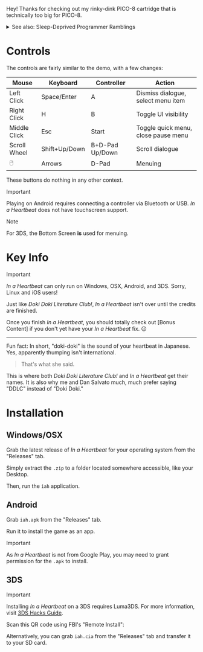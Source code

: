 Hey! Thanks for checking out my rinky-dink PICO-8 cartridge that is technically too big for PICO-8.

<details>
  <summary>See also: Sleep-Deprived Programmer Ramblings</summary>
  
  > TLDR: *In a Heartbeat* literally became too big for PICO-8, so I moved it into another game engine.

  *In a Heartbeat* actually runs in LÖVE, "an awesome 2D game framework for Lua."
  > Lua is the same programming language that PICO-8, and Roblox Studio use for code.
  It's also the programming language that I'm the most familiar with.
  
  This is due to the fact that PICO-8 cartridges, among other limitations, have a fixed character limit of 65,535.
  This also includes shared files that are copied into the cartridge on launch.
  
  In pre-LÖVE *In a Heartbeat*, one of these shared files was `images.lua`. It contained all of the game's backgrounds and portraits.
  The thing is, those images were all stored as giant strings of text averaging at 1,300 characters each.
  Having **34** of these "image strings" ended up using over *half* of the character limit.
  > If you want to see what this looked like, check out images.lua.
  <!-- [Bonus Content/Development/images.lua](images.lua).-->
  Be warned, though, that the names of the images are still present, so consider waiting until you finish the game to view it.
  
  
  So imagine my face when I booted the cartridge and PICO-8 told me that I couldn't `#INCLUDE` `renp8.lua` because I was over the character limit...
  
  Now, there exists a tool called [Shrinko8](https://github.com/thisismypassport/shrinko8/) that can take a PICO-8 cartridge and strip away as many unnecessary characters as possible.
  
  So I gave it *In a Heartbeat*.
  
  <!--![A screenshot of text in the Minecraft Five font reading "Error: cart takes too much compressed space!"](shrinko_error.png)-->
  
  Yeah...
  
  So I went looking for ways to get around the character limit.
  
  Enter PICOLÖVE, "an implementation of PICO-8's API in LÖVE."
  
  It... kinda worked.
  It's a bit janky, it's missing some crucial PICO-8 commands, and worst of all, it requires LÖVE **0.10.2**.
  
  So I scrapped it, and decided to "recreate" PICO-8 in LÖVE.
  
  > This will make a bit more sense after you beat the game.
  
  Canonically, *In a Heartbeat* runs in PICO-8. Again, the only reason it doesn't is because of the stupid character limit, and *In a Heartbeat* could *theoretically* run in PICO-8 just fine.
  I'm just too lazy to find out how to trim it down.
  
  Besides, doing it in LÖVE made programming, debugging, and editing 1,000,000x easier.
  
  ---
  As a side note, before I dropped PICOLÖVE, I was adding in the missing functions.
  While testing, I learned that LÖVE **really** hates any strings that contain "%" at all.
  
  And, image strings contain plenty of those.
  So, I also dropped image strings, in favor of `.png` files.
  
  This not only solved the random crashes, but also allowed me to use *Doki Doki Literature Club!*-style portraits.
  
  That is, *Doki Doki Literature Club!* stores portraits as a left half, a right half, and a head.
  
  <!--![A screenshot of a folder in File Explorer showing Sayori's portraits being stored in segments.](ddlc_portraits.png)-->
  
  And, to make my life **way** easier, [DDLC-LÖVE](https://github.com/LukeZGD/DDLC-LOVE/), a remake of *Doki Doki Literature Club!* in LÖVE, already did the drawing for me.
  In fact, it's basically a perfect visual novel engine, coded in a language that I'm **extremely** fluent in.
  
  So technically, *In a Heartbeat* is a *Doki Doki Literature Club!* mod. Only, it's coded in Lua instead of Ren'Py.

  ---
  
</details>

# Controls

The controls are fairly similar to the demo, with a few changes:

Mouse        | Keyboard      | Controller      | Action
-------------|---------------|-----------------|------------------------------------
Left Click   | Space/Enter   | A               | Dismiss dialogue, select menu item
Right Click  | H             | B               | Toggle UI visibility
Middle Click | Esc           | Start           | Toggle quick menu, close pause menu
Scroll Wheel | Shift+Up/Down | B+D-Pad Up/Down | Scroll dialogue
🖱️           | Arrows        | D-Pad           | Menuing

These buttons do nothing in any other context.

> [!IMPORTANT]
> Playing on Android requires connecting a controller via Bluetooth or USB.
> *In a Heartbeat* does not have touchscreen support.

> [!NOTE]
> For 3DS, the Bottom Screen **is** used for menuing.

# Key Info

> [!IMPORTANT]
> *In a Heartbeat* can only run on Windows, OSX, Android, and 3DS. Sorry, Linux and iOS users!

Just like *Doki Doki Literature Club!*, *In a Heartbeat* isn't over until the credits are finished.

Once you finish *In a Heartbeat*, you should totally check out [Bonus Content] if you don't yet have your *In a Heartbeat* fix. 😉

---
Fun fact: In short, "doki-doki" is the sound of your heartbeat in Japanese. Yes, apparently thumping isn't international.
> That's what she said.

This is where both *Doki Doki Literature Club!* and *In a Heartbeat* get their names.
It is also why me and Dan Salvato much, much prefer saying "DDLC" instead of "Doki Doki."

# Installation
## Windows/OSX
Grab the latest release of *In a Heartbeat* for your operating system from the "Releases" tab.

Simply extract the `.zip` to a folder located somewhere accessible, like your Desktop.
  
Then, run the `iah` application.
## Android
Grab `iah.apk` from the "Releases" tab.

Run it to install the game as an app.

> [!IMPORTANT]
> As *In a Heartbeat* is not from Google Play, you may need to grant permission for the `.apk` to install.
## 3DS
> [!IMPORTANT]
> Installing *In a Heartbeat* on a 3DS requires Luma3DS. For more information, visit [3DS Hacks Guide](https://3ds.hacks.guide).

Scan this QR code using FBI's "Remote Install":

Alternatively, you can grab `iah.cia` from the "Releases" tab and transfer it to your SD card.

